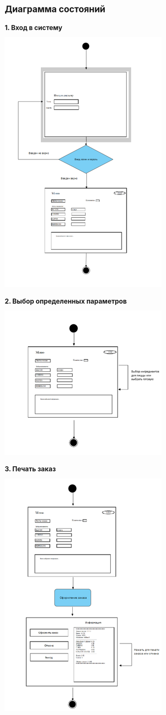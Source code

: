 # Диаграмма состояний


## 1. Вход в систему

![State](https://github.com/Evgeniy999/Restaurant_terminal/blob/master/Documentation/Diagrams/State/Access.PNG)

## 2. Выбор определенных параметров

![State](https://github.com/Evgeniy999/Restaurant_terminal/blob/master/Documentation/Diagrams/State/Choice_.PNG)

## 3. Печать заказ
![State](https://github.com/Evgeniy999/Restaurant_terminal/blob/master/Documentation/Diagrams/State/Print.PNG)

